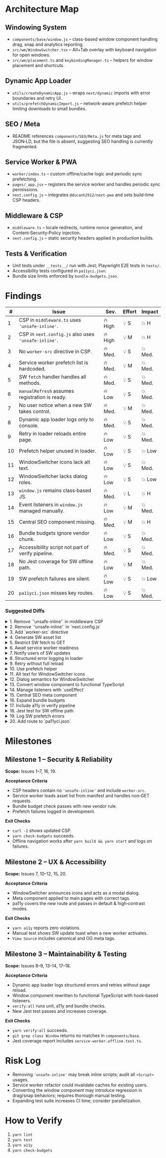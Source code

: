 # Architecture Map

## Windowing System
- `components/base/window.js` – class-based window component handling drag, snap and analytics reporting.
- `src/wm/WindowSwitcher.tsx` – Alt+Tab overlay with keyboard navigation for open windows.
- `src/wm/placement.ts` and `keybindingManager.ts` – helpers for window placement and shortcuts.

## Dynamic App Loader
- `utils/createDynamicApp.js` – wraps `next/dynamic` imports with error boundaries and retry UI.
- `utils/prefetchDynamicImport.js` – network-aware prefetch helper limiting downloads to small bundles.

## SEO / Meta
- README references `components/SEO/Meta.js` for meta tags and JSON‑LD, but the file is absent, suggesting SEO handling is currently fragmented.

## Service Worker & PWA
- `worker/index.ts` – custom offline/cache logic and periodic sync prefetching.
- `pages/_app.jsx` – registers the service worker and handles periodic sync permissions.
- `next.config.js` – integrates `@ducanh2912/next-pwa` and sets build‑time CSP headers.

## Middleware & CSP
- `middleware.ts` – locale redirects, runtime nonce generation, and Content‑Security‑Policy injection.
- `next.config.js` – static security headers applied in production builds.

## Tests & Verification
- Unit tests under `__tests__/` run with Jest; Playwright E2E tests in `tests/`.
- Accessibility tests configured in `pa11yci.json`.
- Bundle size limits enforced by `bundle-budgets.json`.

# Findings

| # | Issue | Sev. | Effort | Impact |
|---|-------|------|--------|--------|
|1|CSP in `middleware.ts` uses `'unsafe-inline'`.|🔥 High|💡 S|💥 H|
|2|CSP in `next.config.js` also uses `'unsafe-inline'`.|🔥 High|💡 M|💥 H|
|3|No `worker-src` directive in CSP.|🔥 Med.|💡 S|💥 Med.|
|4|Service worker prefetch list is hardcoded.|🔥 Med.|💡 M|💥 Med.|
|5|SW `fetch` handler handles all methods.|🔥 Med.|💡 S|💥 Med.|
|6|`manualRefresh` assumes registration is ready.|🔥 Low|💡 S|💥 Med.|
|7|No user notice when a new SW takes control.|🔥 Med.|💡 M|💥 Med.|
|8|Dynamic app loader logs only to console.|🔥 Med.|💡 S|💥 Med.|
|9|Retry in loader reloads entire page.|🔥 Low|💡 S|💥 Med.|
|10|Prefetch helper unused in loader.|🔥 Low|💡 S|💥 Low|
|11|WindowSwitcher icons lack alt text.|🔥 Low|💡 S|💥 Med.|
|12|WindowSwitcher lacks dialog roles.|🔥 Low|💡 S|💥 Low|
|13|`window.js` remains class‑based JS.|🔥 Med.|💡 L|💥 H|
|14|Event listeners in `window.js` managed manually.|🔥 Low|💡 M|💥 Med.|
|15|Central SEO component missing.|🔥 Med.|💡 M|💥 H|
|16|Bundle budgets ignore vendor chunk.|🔥 Low|💡 S|💥 Med.|
|17|Accessibility script not part of verify pipeline.|🔥 Med.|💡 S|💥 Med.|
|18|No Jest coverage for SW offline path.|🔥 Low|💡 M|💥 Med.|
|19|SW prefetch failures are silent.|🔥 Low|💡 S|💥 Low|
|20|`pa11yci.json` misses key routes.|🔥 Low|💡 S|💥 Med.|

### Suggested Diffs

<details><summary>1. Remove `'unsafe-inline'` in middleware CSP</summary>

```diff
--- a/middleware.ts
+++ b/middleware.ts
@@
-      `script-src 'self' 'unsafe-inline' 'nonce-${n}' https://vercel.live https://*.twitter.com https://*.twimg.com https://*.x.com https://www.youtube.com https://www.google.com https://www.gstatic.com https://sdk.scdn.co https://cdn.jsdelivr.net https://cdnjs.cloudflare.com`,
+      `script-src 'self' 'nonce-${n}' https://vercel.live https://*.twitter.com https://*.twimg.com https://*.x.com https://www.youtube.com https://www.google.com https://www.gstatic.com https://sdk.scdn.co https://cdn.jsdelivr.net https://cdnjs.cloudflare.com`,
```
</details>

<details><summary>2. Remove `'unsafe-inline'` in `next.config.js`</summary>

```diff
--- a/next.config.js
+++ b/next.config.js
@@
-  "script-src 'self' 'unsafe-inline' https://vercel.live https://platform.twitter.com https://syndication.twitter.com https://cdn.syndication.twimg.com https://*.twitter.com https://*.x.com https://www.youtube.com https://www.google.com https://www.gstatic.com https://cdn.jsdelivr.net https://cdnjs.cloudflare.com https://sdk.scdn.co",
+  "script-src 'self' https://vercel.live https://platform.twitter.com https://syndication.twitter.com https://cdn.syndication.twimg.com https://*.twitter.com https://*.x.com https://www.youtube.com https://www.google.com https://www.gstatic.com https://cdn.jsdelivr.net https://cdnjs.cloudflare.com https://sdk.scdn.co",
```
</details>

<details><summary>3. Add `worker-src` directive</summary>

```diff
--- a/middleware.ts
+++ b/middleware.ts
@@
-    "form-action 'self'"
+    "form-action 'self'",
+    "worker-src 'self'"
     ].join('; ');
```
</details>

<details><summary>4. Generate SW asset list</summary>

```diff
--- a/worker/index.ts
+++ b/worker/index.ts
@@
-const ASSETS = [
-  "/apps/weather.js",
-  "/feeds",
-  "/about",
-  "/projects",
-  "/projects.json",
-  "/apps",
-  "/apps/weather",
-  "/apps/terminal",
-  "/apps/checkers",
-  "/offline.html",
-  "/offline.css",
-  "/offline.js",
-  "/manifest.webmanifest",
-];
+import precacheManifest from '../precache-manifest.json';
+const ASSETS = precacheManifest.map(({ url }) => url);
```
</details>

<details><summary>5. Restrict SW fetch to GET</summary>

```diff
--- a/worker/index.ts
+++ b/worker/index.ts
@@
-  const { request } = event;
-  const url = new URL(request.url);
+  const { request } = event;
+  if (request.method !== 'GET') return;
+  const url = new URL(request.url);
```
</details>

<details><summary>6. Await service worker readiness</summary>

```diff
--- a/pages/_app.jsx
+++ b/pages/_app.jsx
@@
-          const registration = await navigator.serviceWorker.register('/service-worker.js');
-
-          window.manualRefresh = () => {
-            registration.waiting.postMessage({ type: 'SKIP_WAITING' });
-            clients.claim();
-          };
+          const registration = await navigator.serviceWorker.register('/service-worker.js');
+          await navigator.serviceWorker.ready;
+          window.manualRefresh = () => {
+            registration.waiting?.postMessage({ type: 'SKIP_WAITING' });
+            clients.claim();
+          };
```
</details>

<details><summary>7. Notify users of SW updates</summary>

```diff
--- a/pages/_app.jsx
+++ b/pages/_app.jsx
@@
           registration.addEventListener('updatefound', () => {
             const installing = registration.installing;
             if (!installing) return;
             installing.addEventListener('statechange', () => {
               if (
                 installing.state === 'installed' &&
                 navigator.serviceWorker.controller
               ) {
                 registration.update();
               }
             });
           });
+
+          registration.addEventListener('controllerchange', () => {
+            window.dispatchEvent(new Event('sw-update'));
+          });
```
</details>

<details><summary>8. Structured error logging in loader</summary>

```diff
--- a/utils/createDynamicApp.js
+++ b/utils/createDynamicApp.js
@@
-        logEvent({ category: 'Application', action: `Loaded ${title}` });
-        return mod.default;
-      } catch (err) {
-          console.error(`Failed to load ${title}`, err);
+        logEvent({ category: 'Application', action: `Loaded ${title}` });
+        return mod.default;
+      } catch (err) {
+          logEvent({ category: 'Application', action: `Load failed: ${title}`, label: err?.message });
+          console.error(`Failed to load ${title}`, err);
```
</details>

<details><summary>9. Retry without full reload</summary>

```diff
--- a/utils/createDynamicApp.js
+++ b/utils/createDynamicApp.js
@@
-          const Fallback = () => {
-            const handleRetry = () => window.location.reload();
+          const Fallback = () => {
+            const handleRetry = () => DynamicApp.preload?.();
             return (
```
</details>

<details><summary>10. Use prefetch helper</summary>

```diff
--- a/utils/createDynamicApp.js
+++ b/utils/createDynamicApp.js
@@
-import { logEvent } from './analytics';
+import { logEvent } from './analytics';
+import prefetchDynamicImport from './prefetchDynamicImport';
@@
   const DynamicApp = dynamic(
@@
   );
+  if (typeof window !== 'undefined') {
+    prefetchDynamicImport(DynamicApp.preload, `/apps/${id}.js`);
+  }
```
</details>

<details><summary>11. Alt text for WindowSwitcher icons</summary>

```diff
--- a/src/wm/WindowSwitcher.tsx
+++ b/src/wm/WindowSwitcher.tsx
@@
-            <img src={win.icon} alt="" style={{ width: '32px', height: '32px' }} />
+            <img src={win.icon} alt={`${win.title} icon`} style={{ width: '32px', height: '32px' }} />
```
</details>

<details><summary>12. Dialog semantics for WindowSwitcher</summary>

```diff
--- a/src/wm/WindowSwitcher.tsx
+++ b/src/wm/WindowSwitcher.tsx
@@
-      <div
-        className="window-switcher-overlay"
+      <div
+        className="window-switcher-overlay"
+        role="dialog"
+        aria-modal="true"
         style={{
```
</details>

<details><summary>13. Convert window component to functional TypeScript</summary>

```diff
-// components/base/window.js
-class Window extends Component {
-  // ...
-}
+// components/base/window.tsx
+export function Window(props: WindowProps) {
+  const [state, setState] = useState(/* ... */);
+  // ...
+}
```
</details>

<details><summary>14. Manage listeners with `useEffect`</summary>

```diff
-  componentDidMount() {
-    window.addEventListener('resize', this.debouncedResizeBoundries);
-    // ...
-  }
-  componentWillUnmount() {
-    window.removeEventListener('resize', this.debouncedResizeBoundries);
-  }
+  useEffect(() => {
+    window.addEventListener('resize', debouncedResizeBoundries);
+    return () => window.removeEventListener('resize', debouncedResizeBoundries);
+  }, [debouncedResizeBoundries]);
```
</details>

<details><summary>15. Central SEO meta component</summary>

```diff
+// components/SEO/Meta.tsx
+import Head from 'next/head';
+
+export default function Meta({ title, description, url }) {
+  return (
+    <Head>
+      <title>{title}</title>
+      <meta name="description" content={description} />
+      <link rel="canonical" href={url} />
+      <meta property="og:title" content={title} />
+      <meta property="og:description" content={description} />
+      <meta property="og:url" content={url} />
+    </Head>
+  );
+}
```
</details>

<details><summary>16. Expand bundle budgets</summary>

```diff
--- a/bundle-budgets.json
+++ b/bundle-budgets.json
@@
   "^chunks/framework": 300000,
-  "^chunks/main-app": 350000
+  "^chunks/main-app": 350000,
+  "^chunks/react": 150000
 }
```
</details>

<details><summary>17. Include a11y in verify pipeline</summary>

```diff
--- a/package.json
+++ b/package.json
@@
-    "verify:all": "node --import tsx/esm scripts/verify.mjs",
+    "verify:all": "node --import tsx/esm scripts/verify.mjs && yarn a11y",
```
</details>

<details><summary>18. Jest test for SW offline path</summary>

```diff
+// __tests__/service-worker.offline.test.ts
+import { readFileSync } from 'fs';
+
+test('offline fallback is referenced', () => {
+  const sw = readFileSync('worker/index.ts', 'utf8');
+  expect(sw).toContain('/offline.html');
+});
```
</details>

<details><summary>19. Log SW prefetch errors</summary>

```diff
--- a/worker/index.ts
+++ b/worker/index.ts
@@
-      } catch {
-        // Ignore individual failures
-      }
+      } catch (err) {
+        console.warn('SW prefetch failed', url, err);
+      }
     }),
```
</details>

<details><summary>20. Add route to `pa11yci.json`</summary>

```diff
--- a/pa11yci.json
+++ b/pa11yci.json
@@
     "http://localhost:3000/apps/todoist",
+    "http://localhost:3000/daily-quote"
   ],
```
</details>

# Milestones

## Milestone 1 – Security & Reliability
**Scope:** Issues 1–7, 16, 19.

**Acceptance Criteria**
- CSP headers contain no `'unsafe-inline'` and include `worker-src`.
- Service worker loads asset list from manifest and handles non‑GET requests.
- Bundle budget check passes with new vendor rule.
- Prefetch failures logged in development.

**Exit Checks**
- `curl -I` shows updated CSP.
- `yarn check-budgets` succeeds.
- Offline navigation works after `yarn build && yarn start` and logs on failures.

## Milestone 2 – UX & Accessibility
**Scope:** Issues 7, 10–12, 15, 20.

**Acceptance Criteria**
- WindowSwitcher announces icons and acts as a modal dialog.
- Meta component applied to main pages with correct tags.
- pa11y covers the new route and passes in default & high‑contrast modes.

**Exit Checks**
- `yarn a11y` reports zero violations.
- Manual test shows SW update toast when a new worker activates.
- `View Source` includes canonical and OG meta tags.

## Milestone 3 – Maintainability & Testing
**Scope:** Issues 8–9, 13–14, 17–18.

**Acceptance Criteria**
- Dynamic app loader logs structured errors and retries without page reload.
- Window component rewritten to functional TypeScript with hook‑based listeners.
- `verify:all` runs unit, a11y and bundle checks.
- New Jest test passes and increases coverage.

**Exit Checks**
- `yarn verify:all` succeeds.
- `git grep class Window` returns no matches in `components/base`.
- Jest coverage report includes `service-worker.offline.test.ts`.

# Risk Log
- Removing `'unsafe-inline'` may break inline scripts; audit all `<Script>` usages.
- Service worker refactor could invalidate caches for existing users.
- Converting the window component may introduce regression in drag/snap behaviors; requires thorough manual testing.
- Expanding test suite increases CI time; consider parallelization.

# How to Verify
1. `yarn lint`
2. `yarn test`
3. `yarn a11y`
4. `yarn check-budgets`
